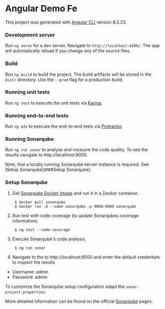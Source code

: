 # Angular Demo Fe

This project was generated with [Angular CLI](https://github.com/angular/angular-cli) version 8.3.23.

### Development server

Run `ng serve` for a dev server. Navigate to `http://localhost:4200/`. The app will automatically reload if you change any of the source files.

### Build

Run `ng build` to build the project. The build artifacts will be stored in the `dist/` directory. Use the `--prod` flag for a production build.

### Running unit tests

Run `ng test` to execute the unit tests via [Karma](https://karma-runner.github.io).

### Running end-to-end tests

Run `ng e2e` to execute the end-to-end tests via [Protractor](http://www.protractortest.org/).

### Running Sonarqube

Run `ng run sonar` to analyse and measure the code quality. To see the results navigate to http://localhost:9000.

Note, that a locally running Sonarqube server instance is required. See [Setup Sonarqube](###Setup Sonarqube).

### Setup Sonarqube

1. Get [Sonarqube Docker Image](https://hub.docker.com/_/sonarqube/) and run it in a Docker container.

        $ docker pull sonarqube
        $ docker run -d --name sonarqube -p 9000:9000 sonarqube

2. Run test with code coverage (to update Sonarqubes coverage information).

        $ ng test --code-coverage

3. Execute Sonarqube's code analysis.

        $ ng run sonar

3. Navigate to the to http://localhost:9000 and enter the default credentials to inspect the results
- Username: admin
- Password: admin

To customize the Sonarqube setup configuration adapt the `sonar-project.properties`.

More detailed information can be found on the official [Sonarqube](https://sonarqube.org) pages.
